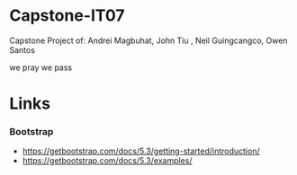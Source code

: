 # Capstone-IT07
 Capstone Project of:
Andrei Magbuhat, John Tiu , Neil Guingcangco, Owen Santos






we pray we pass

# Links

### Bootstrap
- https://getbootstrap.com/docs/5.3/getting-started/introduction/
- https://getbootstrap.com/docs/5.3/examples/
